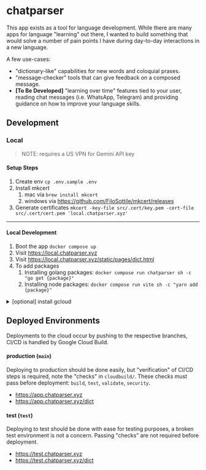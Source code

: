# chatparser

This app exists as a tool for language development. While there are many apps for language "learning" out there, I wanted to build something that would solve a number of pain points I have during day-to-day interactions in a new language.

A few use-cases:
- "dictionary-like" capabilities for new words and coloquial prases.
- "message-checker" tools that can give feedback on a composed message.
- **[To Be Developed]** "learning over time" features tied to your user, reading chat messages (i.e. WhatsApp, Telegram) and providing guidance on  how to improve your language skills.

## Development
### Local
> NOTE: requires a US VPN for Gemini API key

#### Setup Steps
1. Create env ```cp .env.sample .env```
1. Install mkcert
    1. mac via `brew install mkcert`
    1. windows via https://github.com/FiloSottile/mkcert/releases
1. Generate certificates ```mkcert -key-file src/.cert/key.pem -cert-file src/.cert/cert.pem 'local.chatparser.xyz'```
-----------------------------------
#### Local Development
1. Boot the app ```docker compose up```
1. Visit https://local.chatparser.xyz
1. Visit https://local.chatparser.xyz/static/pages/dict.html
1. To add packages
    1. Installing golang packages: `docker compose run chatparser sh -c "go get {package}"`
    1. Installing node packages: `docker compose run vite sh -c "yarn add {package}"`
<details><summary>[optional] install gcloud</summary>

https://cloud.google.com/sdk/docs/install#linux

```
gcloud auth login
gcloud config set project chatparser
```
</details>

## Deployed Environments
Deployments to the cloud occur by pushing to the respective branches, CI/CD is handled by Google Cloud Build.

#### production (`main`)
Deploying to production should be done easily, but "verification" of CI/CD steps is required, note the "checks" in `cloudbuild/`. These checks must pass before deployment: `build`, `test`, `validate`, `security`.
- https://app.chatparser.xyz
- https://app.chatparser.xyz/dict

#### test (`test`)
Deploying to test should be done with ease for testing purposes, a broken test environment is not a concern. Passing "checks" are not required before deployment.
- https://test.chatparser.xyz
- https://test.chatparser.xyz/dict